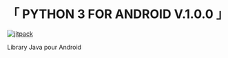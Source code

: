 # **「 PYTHON 3 FOR ANDROID V.1.0.0 」**

[![jitpack](https://jitpack.io/v/princeodzalasapp/AndroidPythonGradle.svg) ](https://jitpack.io/#princeodzalasapp/AndroidPythonGradle/Tag)

Library Java pour Android

